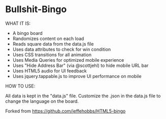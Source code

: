 # Bullshit-Bingo

WHAT IT IS:

* A bingo board
* Randomizes content on each load
* Reads square data from the data.js file
* Uses data attributes to check for win condition
* Uses CSS transitions for all animation
* Uses Media Queries for optimized mobile experience
* Uses "Hide Address Bar" (via @scottjehl) to hide mobile URL bar
* Uses HTML5 audio for UI feedback
* Uses jquery.tappable.js to improve UI performance on mobile

HOW TO USE:

All data is kept in the "data.js" file. Customize the .json in the data.js file to change the language on the board.

Forked from https://github.com/jeffehobbs/HTML5-bingo
